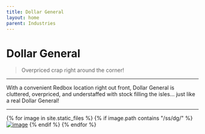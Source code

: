 ```yaml
---
title: Dollar General
layout: home
parent: Industries
---
```


# Dollar General
> Overpriced crap right around the corner!

---

With a convenient Redbox location right out front, Dollar General is cluttered, overpriced, and understaffed with stock filling the isles... just like a real Dollar General!

---

{% for image in site.static_files %}
{% if image.path contains "/ss/dg/" %}
<a href="{{ image.path }}"><img src="{{ image.path }}" alt="image" /></a>
{% endif %}
{% endfor %}